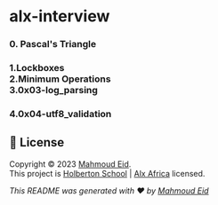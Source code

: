 # alx-interview
### 0. Pascal's Triangle
### 1.Lockboxes <br>2.Minimum Operations <br> 3.0x03-log_parsing
### 4.0x04-utf8_validation

## 📝 License

Copyright © 2023 [Mahmoud Eid](https://github.com/Mado007).<br />
This project is [Holberton School](https://github.com/holbertonschool) | [Alx Africa](https://www.alxafrica.com/)  licensed.

_This README was generated with ❤️ by [Mahmoud Eid](https://github.com/Mado007)_